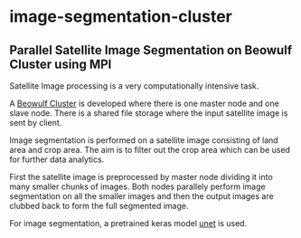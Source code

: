 # image-segmentation-cluster

## Parallel Satellite Image Segmentation on Beowulf Cluster using MPI

Satellite Image processing is a very computationally intensive task. 

A [Beowulf Cluster](https://www-users.cs.york.ac.uk/~mjf/pi_cluster/src/Building_a_simple_Beowulf_cluster.html) is developed where there is one master node and one slave node. There is a shared file storage where the input satellite image is sent by client. 

Image segmentation is performed on a satellite image consisting of land area and crop area. The aim is to filter out the crop area which can be used for further data analytics.

First the satellite image is preprocessed by master node dividing it into many smaller chunks of images. Both nodes parallely perform image segmentation on all the smaller images and then the output images are clubbed back to form the full segmented image.

For image segmentation, a pretrained keras model [unet](https://github.com/zhixuhao/unet "Keras Model - unet") is used. 

